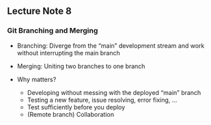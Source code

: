 ## Lecture Note 8
### Git Branching and Merging

- Branching: Diverge from the “main” development stream and
work without interrupting the main branch 

- Merging: Uniting two branches to one branch 

- Why matters? 
  - Developing without messing with the deployed “main” branch 
  - Testing a new feature, issue resolving, error fixing, … 
  - Test sufficiently before you deploy
  - (Remote branch) Collaboration
